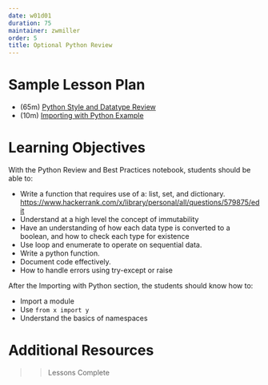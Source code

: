 ```yaml
---
date: w01d01
duration: 75
maintainer: zwmiller
order: 5
title: Optional Python Review
---
```


# Sample Lesson Plan

- (65m) [Python Style and Datatype Review](python_review_and_best_practices.ipynb)
- (10m) [Importing with Python Example](importing_with_python/importing_example.ipynb)

# Learning Objectives

With the Python Review and Best Practices notebook, students should be able to:

* Write a function that requires use of a: list, set, and dictionary. https://www.hackerrank.com/x/library/personal/all/questions/579875/edit
* Understand at a high level the concept of immutability
* Have an understanding of how each data type is converted to a boolean, and
how to check each type for existence
* Use loop and enumerate to operate on sequential data.
* Write a python function.
* Document code effectively.
* How to handle errors using try-except or raise

After the Importing with Python section, the students should know how to:

* Import a module
* Use `from x import y`
* Understand the basics of namespaces

# Additional Resources
 
 >> Lessons Complete
